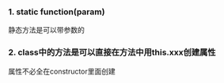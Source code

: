 ### 1. static function(param)
静态方法是可以带参数的

### 2. class中的方法是可以直接在方法中用this.xxx创建属性
属性不必全在constructor里面创建